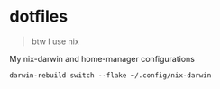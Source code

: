 # dotfiles

> btw I use nix

My nix-darwin and home-manager configurations

```
darwin-rebuild switch --flake ~/.config/nix-darwin
```